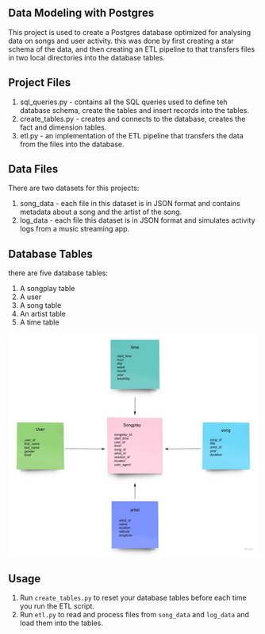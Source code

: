 ## Data Modeling with Postgres

This project is used to create a Postgres database optimized for analysing data on songs and user activity. 
this was done by first creating a star schema of the data, and then creating an ETL pipeline to that transfers files in two local directories into the database tables. 

## Project Files
 
1. sql_queries.py - contains all the SQL queries used to define teh database schema, create the tables and insert records into the tables.
2. create_tables.py - creates and connects to the database, creates the fact and dimension tables.
3. etl.py - an implementation of the ETL pipeline that transfers the data from the files into the database.

## Data Files

There are two datasets for this projects:

1. song_data - each file in this dataset is in JSON format and contains metadata about a song and the artist of the song.
2. log_data - each file this dataset is in JSON format and simulates activity logs from a music streaming app.

## Database Tables

there are five database tables:

1. A songplay table
2. A user
3. A song table
4. An artist table
5. A time table

![star schema](/star_schema.jpg)


## Usage

1. Run `create_tables.py` to reset your database tables before each time you run the ETL script. 
2. Run `etl.py` to read and process files from `song_data` and `log_data` and load them into the tables. 
